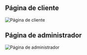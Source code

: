 ## Página de cliente
![Página de cliente](https://user-images.githubusercontent.com/99109846/159147780-44b85816-1346-4e85-a6f6-2ec42f443e91.png)

## Página de administrador
![Página de administrador](https://user-images.githubusercontent.com/99109846/159147800-c737c54a-2bd1-44c6-9c4f-6631847c8529.png)

